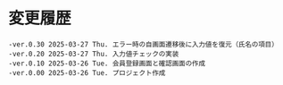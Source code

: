 # 変更履歴

	-ver.0.30 2025-03-27 Thu. エラー時の自画面遷移後に入力値を復元（氏名の項目）
	-ver.0.20 2025-03-27 Thu. 入力値チェックの実装
	-ver.0.10 2025-03-26 Tue. 会員登録画面と確認画面の作成
	-ver.0.00 2025-03-26 Tue. プロジェクト作成
